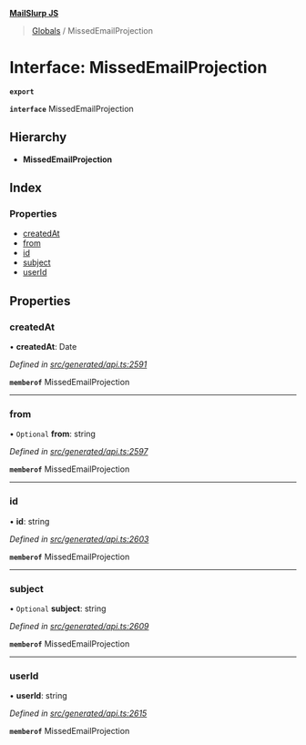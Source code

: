 **[MailSlurp JS](../README.md)**

> [Globals](../README.md) / MissedEmailProjection

# Interface: MissedEmailProjection

**`export`** 

**`interface`** MissedEmailProjection

## Hierarchy

* **MissedEmailProjection**

## Index

### Properties

* [createdAt](missedemailprojection.md#createdat)
* [from](missedemailprojection.md#from)
* [id](missedemailprojection.md#id)
* [subject](missedemailprojection.md#subject)
* [userId](missedemailprojection.md#userid)

## Properties

### createdAt

•  **createdAt**: Date

*Defined in [src/generated/api.ts:2591](https://github.com/mailslurp/mailslurp-client/blob/85c640b/src/generated/api.ts#L2591)*

**`memberof`** MissedEmailProjection

___

### from

• `Optional` **from**: string

*Defined in [src/generated/api.ts:2597](https://github.com/mailslurp/mailslurp-client/blob/85c640b/src/generated/api.ts#L2597)*

**`memberof`** MissedEmailProjection

___

### id

•  **id**: string

*Defined in [src/generated/api.ts:2603](https://github.com/mailslurp/mailslurp-client/blob/85c640b/src/generated/api.ts#L2603)*

**`memberof`** MissedEmailProjection

___

### subject

• `Optional` **subject**: string

*Defined in [src/generated/api.ts:2609](https://github.com/mailslurp/mailslurp-client/blob/85c640b/src/generated/api.ts#L2609)*

**`memberof`** MissedEmailProjection

___

### userId

•  **userId**: string

*Defined in [src/generated/api.ts:2615](https://github.com/mailslurp/mailslurp-client/blob/85c640b/src/generated/api.ts#L2615)*

**`memberof`** MissedEmailProjection
